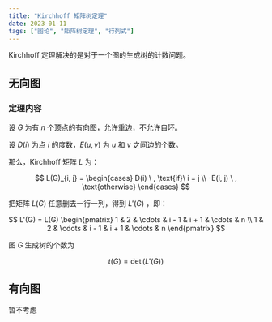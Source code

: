 ```yaml
---
title: "Kirchhoff 矩阵树定理"
date: 2023-01-11
tags: ["图论", "矩阵树定理", "行列式"]
---
```


Kirchhoff 定理解决的是对于一个图的生成树的计数问题。

## 无向图

### 定理内容

设 $G$ 为有 $n$ 个顶点的有向图，允许重边，不允许自环。

设 $D(i)$ 为点 $i$ 的度数，$E(u, v)$ 为 $u$ 和 $v$ 之间边的个数。

那么，Kirchhoff 矩阵 $L$ 为：

$$
L(G)_{i, j} =
\begin{cases}
D(i) \ , \text{if}\ i = j \\
-E(i, j) \ , \text{otherwise}
\end{cases}
$$

把矩阵 $L(G)$ 任意删去一行一列，得到 $L'(G)$ ，即：

$$
L'(G) = L(G)
\begin{pmatrix}
1 & 2 & \cdots & i - 1 & i + 1 & \cdots & n \\
1 & 2 & \cdots & i - 1 & i + 1 & \cdots & n
\end{pmatrix}
$$

图 $G$ 生成树的个数为

$$
t(G) = \det(L'(G))
$$

## 有向图

暂不考虑
